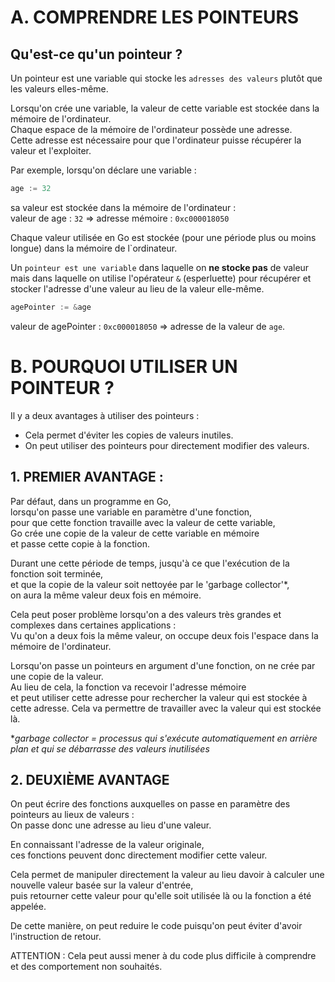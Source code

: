 # A. COMPRENDRE LES POINTEURS 

## Qu'est-ce qu'un pointeur ?  

Un pointeur est une variable qui stocke les `adresses des valeurs` plutôt que les valeurs elles-même.

Lorsqu'on crée une variable, la valeur de cette variable est stockée dans la mémoire de l'ordinateur.  
Chaque espace de la mémoire de l'ordinateur possède une adresse.  
Cette adresse est nécessaire pour que l'ordinateur puisse récupérer la valeur et l'exploiter.  

Par exemple, lorsqu'on déclare une variable : 
```Go
age := 32
```
sa valeur est stockée dans la mémoire de l'ordinateur :  
valeur de age : `32` => adresse mémoire : `0xc000018050`  

Chaque valeur utilisée en Go est stockée (pour une période plus ou moins longue) dans la mémoire de l`ordinateur.

Un `pointeur est une variable` dans laquelle on **ne stocke pas** de valeur  
mais dans laquelle on utilise l'opérateur `&` (esperluette) pour récupérer et stocker l'adresse d'une valeur au lieu de la valeur elle-même.  
```Go
agePointer := &age
```
valeur de agePointer : `0xc000018050` => adresse de la valeur de `age`.

# B. POURQUOI UTILISER UN POINTEUR ? 

Il y a deux avantages à utiliser des pointeurs : 
* Cela permet d'éviter les copies de valeurs inutiles. 
* On peut utiliser des pointeurs pour directement modifier des valeurs.

## 1. PREMIER AVANTAGE : 

Par défaut, dans un programme en Go,  
lorsqu'on passe une variable en paramètre d'une fonction,  
pour que cette fonction travaille avec la valeur de cette variable,  
Go crée une copie de la valeur de cette variable en mémoire  
et passe cette copie à la fonction. 

Durant une cette période de temps, jusqu'à ce que l'exécution de la fonction soit terminée,  
et que la copie de la valeur soit nettoyée par le 'garbage collector'*,  
on aura la même valeur deux fois en mémoire.  

Cela peut poser problème lorsqu'on a des valeurs très grandes et complexes dans certaines applications :  
Vu qu'on a deux fois la même valeur, on occupe deux fois l'espace dans la mémoire de l'ordinateur.

Lorsqu'on passe un pointeurs en argument d'une fonction, on ne crée par une copie de la valeur.  
Au lieu de cela, la fonction va recevoir l'adresse mémoire  
et peut utiliser cette adresse pour rechercher la valeur qui est stockée à cette adresse.
Cela va permettre de travailler avec la valeur qui est stockée là.

*_garbage collector = processus qui s'exécute automatiquement en arrière plan et qui se débarrasse des valeurs inutilisées_ 

## 2. DEUXIÈME AVANTAGE

On peut écrire des fonctions auxquelles on passe en paramètre des pointeurs au lieux de valeurs :  
On passe donc une adresse au lieu d'une valeur.

En connaissant l'adresse de la valeur originale,  
ces fonctions peuvent donc directement modifier cette valeur.  

Cela permet de manipuler directement la valeur au lieu davoir à calculer une nouvelle valeur basée sur la valeur d'entrée,  
puis retourner cette valeur pour qu'elle soit utilisée là ou la fonction a été appelée.  

De cette manière, on peut reduire le code puisqu'on peut éviter d'avoir l'instruction de retour.

ATTENTION : Cela peut aussi mener à du code plus difficile à comprendre et des comportement non souhaités.

